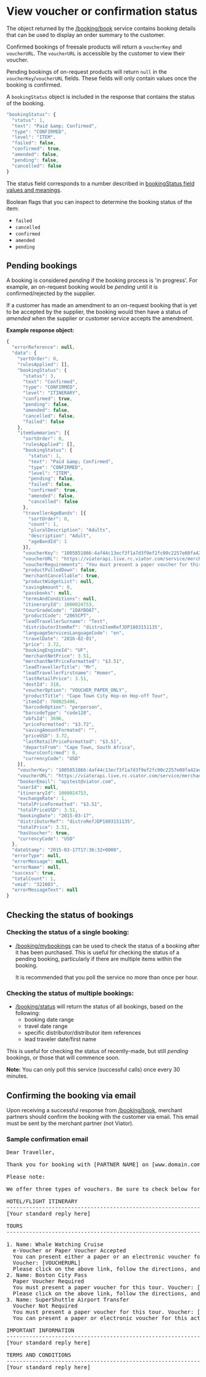 # View voucher or confirmation status

The object returned by the [/booking/book](../../../../openapi/reference/operation/bookingBook) service contains booking details that can be used to display an order summary to the customer.

Confirmed bookings of freesale products will return a `voucherKey` and `voucherURL`. The `voucherURL` is accessible by the customer to view their voucher.

Pending bookings of on-request products will return `null` in the `voucherKey`/`voucherURL` fields. These fields will only contain values once the booking is confirmed.

A `bookingStatus` object is included in the response that contains the status of the booking.

```javascript
"bookingStatus": {
  "status": 1,
  "text": "Paid &amp; Confirmed",
  "type": "CONFIRMED",
  "level": "ITEM",
  "failed": false,
  "confirmed": true,
  "amended": false,
  "pending": false,
  "cancelled": false
}
```

The status field corresponds to a number described in [bookingStatus field values and meanings](../../appendices/#bookingStatus-field-values-and-meanings).

Boolean flags that you can inspect to determine the booking status of the item:
- `failed`
- `cancelled`
- `confirmed`
- `amended`
- `pending`

## Pending bookings
A booking is considered *pending* if the booking process is 'in progress'. For example, an on-request booking would be *pending* until it is confirmed/rejected by the supplier.

If a customer has made an amendment to an on-request booking that is yet to be accepted by the supplier, the booking would then have a status of *amended* when the supplier or customer service accepts the amendment.

**Example response object:**

```javascript
{
  "errorReference": null,
  "data": {
    "sortOrder": 0,
    "rulesApplied": [],
    "bookingStatus": {
      "status": 3,
      "text": "Confirmed",
      "type": "CONFIRMED",
      "level": "ITINERARY",
      "confirmed": true,
      "pending": false,
      "amended": false,
      "cancelled": false,
      "failed": false
    },
    "itemSummaries": [{
      "sortOrder": 0,
      "rulesApplied": [],
      "bookingStatus": {
        "status": 1,
        "text": "Paid &amp; Confirmed",
        "type": "CONFIRMED",
        "level": "ITEM",
        "pending": false,
        "failed": false,
        "confirmed": true,
        "amended": false,
        "cancelled": false
      },
      "travellerAgeBands": [{
        "sortOrder": 0,
        "count": 1,
        "pluralDescription": "Adults",
        "description": "Adult",
        "ageBandId": 1
      }],
      "voucherKey": "1005851866:4af44c13ecf3f1a7d3f9ef2fc00c2257e08fa42ae20f877f3039ff9b52aba24e:580669678",
      "voucherURL": "https://viatorapi.live.rc.viator.com/service/merchant/voucher.jspa?code=1005851866:4af44c13ecf3f1a7d3f9ef2fc00c2257e08fa42ae20f877f3039ff9b52aba24e:580669678&embedResources=false",
      "voucherRequirements": "You must present a paper voucher for this to",
      "productPulledDown": false,
      "merchantCancellable": true,
      "productWidgetList": null,
      "savingAmount": 0,
      "passbooks": null,
      "termsAndConditions": null,
      "itineraryId": 1000024753,
      "tourGradeCode": "1DAYBOAT",
      "productCode": "2065CPT",
      "leadTravellerSurname": "Test",
      "distributorItemRef": "distroItemRefJDP1803151135",
      "languageServicesLanguageCode": "en",
      "travelDate": "2016-02-01",
      "price": 3.72,
      "bookingEngineId": "UF",
      "merchantNetPrice": 3.51,
      "merchantNetPriceFormatted": "$3.51",
      "leadTravellerTitle": "Mr",
      "leadTravellerFirstname": "Homer",
      "lastRetailPrice": 3.51,
      "destId": 318,
      "voucherOption": "VOUCHER_PAPER_ONLY",
      "productTitle": "Cape Town City Hop-on Hop-off Tour",
      "itemId": 700025496,
      "barcodeOption": "perperson",
      "barcodeType": "code128",
      "obfsId": 3696,
      "priceFormatted": "$3.72",
      "savingAmountFormated": "",
      "priceUSD": 3.72,
      "lastRetailPriceFormatted": "$3.51",
      "departsFrom": "Cape Town, South Africa",
      "hoursConfirmed": 0,
      "currencyCode": "USD"
    }],
    "voucherKey": "1005851866:4af44c13ecf3f1a7d3f9ef2fc00c2257e08fa42ae20f877f3039ff9b52aba24e:580669678",
    "voucherURL": "https://viatorapi.live.rc.viator.com/service/merchant/voucher.jspa?code=1005851866:4af44c13ecf3f1a7d3f9ef2fc00c2257e08fa42ae20f877f3039ff9b52aba24e:580669678&embedResources=false",
    "bookerEmail": "apitest@viator.com",
    "userId": null,
    "itineraryId": 1000024753,
    "exchangeRate": 1,
    "totalPriceFormatted": "$3.51",
    "totalPriceUSD": 3.51,
    "bookingDate": "2015-03-17",
    "distributorRef": "distroRefJDP1803151135",
    "totalPrice": 3.51,
    "hasVoucher": true,
    "currencyCode": "USD"
  },
  "dateStamp": "2015-03-17T17:36:32+0000",
  "errorType": null,
  "errorMessage": null,
  "errorName": null,
  "success": true,
  "totalCount": 1,
  "vmid": "321003",
  "errorMessageText": null
}
```

## Checking the status of bookings

### Checking the status of a single booking:

- [/booking/mybookings](../../../../openapi/reference/operation/bookingMybookings) can be used to check the status of a booking after it has been purchased. This is useful for checking the status of a pending booking, particularly if there are multiple items within the booking.

  It is recommended that you poll the service no more than once per hour.

### Checking the status of multiple bookings:

- [/booking/status](../../../../openapi/reference/operation/bookingStatus) will return the status of all bookings, based on the following:
  - booking date range
  - travel date range
  - specific distributor/distributor item references
  - lead traveler date/first name

This is useful for checking the status of recently-made, but still *pending* bookings, or those that will commence soon.

**Note:** You can only poll this service (successful calls) once every 30 minutes.

## Confirming the booking via email

Upon receiving a successful response from [/booking/book](../../../../openapi/reference/operation/bookingBook), merchant partners should confirm the booking with the customer via email. This email must be sent by the merchant partner (not Viator).

### Sample confirmation email

<pre>
Dear Traveller,

Thank you for booking with [PARTNER NAME] on [www.domain.com]. Your booking is confirmed. This is your booking notification and receipt. Please retain this email for your records.

Please note:

We offer three types of vouchers. Be sure to check below for what type of voucher your tour / activity requires. Voucher requirements vary by tour, so if you've booked more than one tour, be sure to check each one. See below for instructions.

HOTEL/FLIGHT ITINERARY
-----------------------------------------------------------------------
[Your standard reply here]

TOURS
-----------------------------------------------------------------------

1. Name: Whale Watching Cruise
  e-Voucher or Paper Voucher Accepted
  You can present either a paper or an electronic voucher for this activity.
  Voucher: [VOUCHERURL]
  Please click on the above link, follow the directions, and print your voucher to present as per instructions on the voucher under 'Important Information'.
2. Name: Boston City Pass
  Paper Voucher Required
  You must present a paper voucher for this tour. Voucher: [VOUCHERURL]
  Please click on the above link, follow the directions, and print your voucher to present as per instructions on the voucher under 'Important Information'.
3. Name: SuperShuttle Airport Transfer
  Voucher Not Required
  You must present a paper voucher for this tour. Voucher: [VOUCHERURL]
  You can present a paper or electronic voucher for this activity, or you can simply present the Lead Traveller’s Photo ID. Our supplier has your reservation on file and only requires proof of identity on the day of travel.

IMPORTANT INFORMATION
-----------------------------------------------------------------------
[Your standard reply here]

TERMS AND CONDITIONS
-----------------------------------------------------------------------
[Your standard reply here]
</pre>